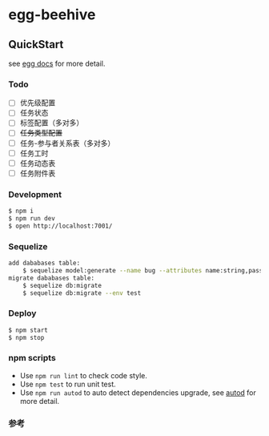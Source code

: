 # egg-beehive

## QuickStart

<!-- add docs here for user -->

see [egg docs][egg] for more detail.

### Todo

- [ ] 优先级配置
- [ ] 任务状态
- [ ] 标签配置（多对多）
- [ ] ~~任务类型配置~~
- [ ] 任务-参与者关系表（多对多）
- [ ] 任务工时
- [ ] 任务动态表
- [ ] 任务附件表

### Development

```bash
$ npm i
$ npm run dev
$ open http://localhost:7001/
```

### Sequelize

```bash
add dababases table:
    $ sequelize model:generate --name bug --attributes name:string,password:string
migrate dababases table:
    $ sequelize db:migrate
    $ sequelize db:migrate --env test
```

### Deploy

```bash
$ npm start
$ npm stop
```

### npm scripts

- Use `npm run lint` to check code style.
- Use `npm test` to run unit test.
- Use `npm run autod` to auto detect dependencies upgrade, see [autod](https://www.npmjs.com/package/autod) for more detail.

### 参考

[egg]: https://eggjs.org
[egg-ts-helper]: https://cnpmjs.org/package/egg-ts-helper
[sequelize]: https://sequelize.org/master/class/lib/model.js~Model.html#static-method-findOne
